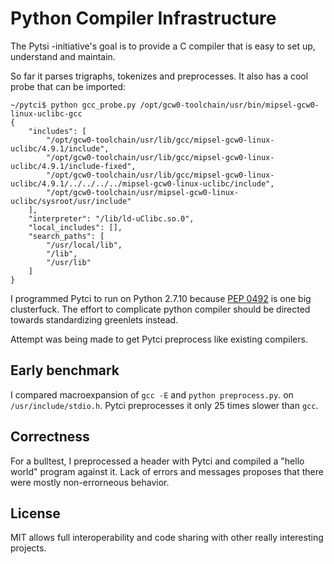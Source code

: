 # Python Compiler Infrastructure

The Pytsi -initiative's goal is to provide a C compiler that is easy to set up, understand and maintain.

So far it parses trigraphs, tokenizes and preprocesses. It also has a cool probe that can be imported:

    ~/pytci$ python gcc_probe.py /opt/gcw0-toolchain/usr/bin/mipsel-gcw0-linux-uclibc-gcc
    {
        "includes": [
            "/opt/gcw0-toolchain/usr/lib/gcc/mipsel-gcw0-linux-uclibc/4.9.1/include", 
            "/opt/gcw0-toolchain/usr/lib/gcc/mipsel-gcw0-linux-uclibc/4.9.1/include-fixed", 
            "/opt/gcw0-toolchain/usr/lib/gcc/mipsel-gcw0-linux-uclibc/4.9.1/../../../../mipsel-gcw0-linux-uclibc/include", 
            "/opt/gcw0-toolchain/usr/mipsel-gcw0-linux-uclibc/sysroot/usr/include"
        ], 
        "interpreter": "/lib/ld-uClibc.so.0", 
        "local_includes": [], 
        "search_paths": [
            "/usr/local/lib", 
            "/lib", 
            "/usr/lib"
        ]
    }

I programmed Pytci to run on Python 2.7.10 because [PEP 0492](https://www.python.org/dev/peps/pep-0492/) is one big clusterfuck. The effort to complicate python compiler should be directed towards standardizing greenlets instead.

Attempt was being made to get Pytci preprocess like existing compilers.

## Early benchmark

I compared macroexpansion of `gcc -E` and `python preprocess.py`. on `/usr/include/stdio.h`. Pytci preprocesses it only 25 times slower than `gcc`.

## Correctness

For a bulltest, I preprocessed a header with Pytci and compiled a "hello world" program against it. Lack of errors and messages proposes that there were mostly non-errorneous behavior.

## License

MIT allows full interoperability and code sharing with other really interesting projects.
